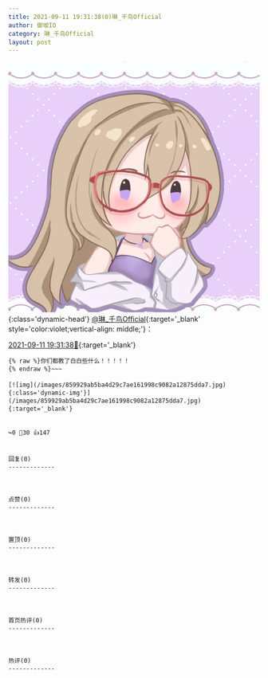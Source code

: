 ```yaml
---
title: 2021-09-11 19:31:38(0)琳_千鸟Official
author: 御坂IO
category: 琳_千鸟Official
layout: post
---
```


![img](/images/c0a88f85ebd0d056f37b114e0748e69556c8b488.jpg){:class='dynamic-head'}
[@琳_千鸟Official](https://space.bilibili.com/1620923329/dynamic){:target='_blank' style='color:violet;vertical-align: middle;'}：

[2021-09-11 19:31:38🔗](https://t.bilibili.com/569175499932096972){:target='_blank'}

~~~
{% raw %}你们都教了白白些什么！！！！！
{% endraw %}~~~

[![img](/images/859929ab5ba4d29c7ae161998c9082a12875dda7.jpg){:class='dynamic-img'}](/images/859929ab5ba4d29c7ae161998c9082a12875dda7.jpg){:target='_blank'}


↪️0 💬30 👍147


回复(0)
-------------



点赞(0)
-------------



置顶(0)
-------------



转发(0)
-------------



首页热评(0)
-------------



热评(0)
-------------



